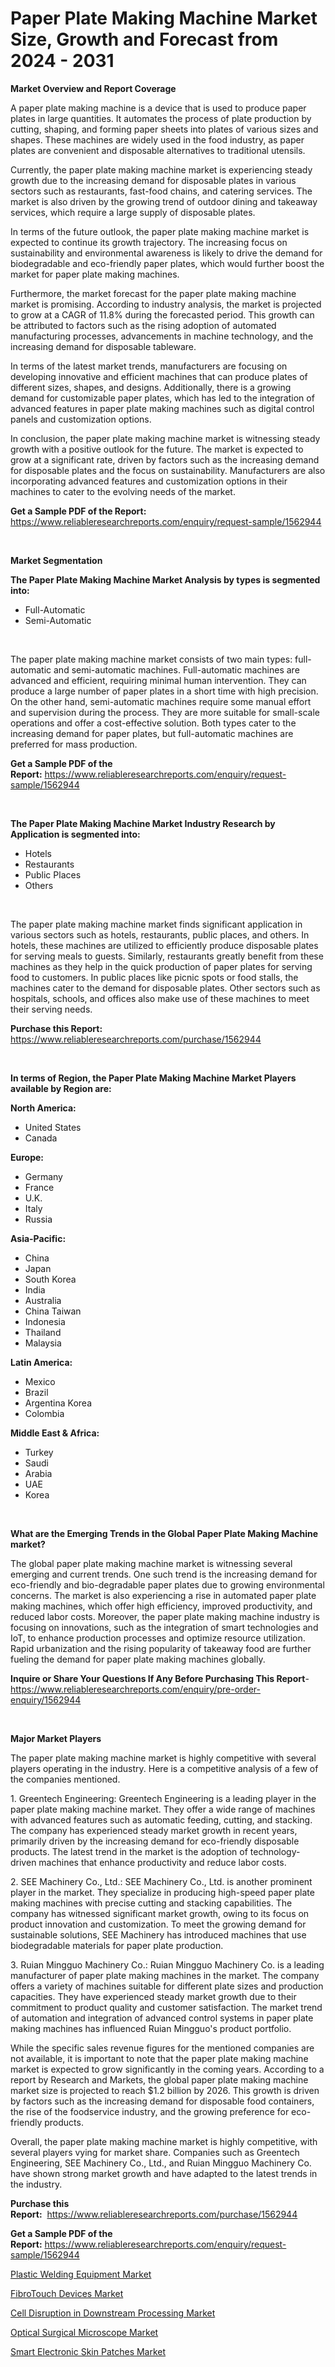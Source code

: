 <p><h1>Paper Plate Making Machine Market Size, Growth and Forecast from 2024 - 2031</h1></p><p><strong>Market Overview and Report Coverage</strong></p>
<p><p>A paper plate making machine is a device that is used to produce paper plates in large quantities. It automates the process of plate production by cutting, shaping, and forming paper sheets into plates of various sizes and shapes. These machines are widely used in the food industry, as paper plates are convenient and disposable alternatives to traditional utensils.</p><p>Currently, the paper plate making machine market is experiencing steady growth due to the increasing demand for disposable plates in various sectors such as restaurants, fast-food chains, and catering services. The market is also driven by the growing trend of outdoor dining and takeaway services, which require a large supply of disposable plates.</p><p>In terms of the future outlook, the paper plate making machine market is expected to continue its growth trajectory. The increasing focus on sustainability and environmental awareness is likely to drive the demand for biodegradable and eco-friendly paper plates, which would further boost the market for paper plate making machines.</p><p>Furthermore, the market forecast for the paper plate making machine market is promising. According to industry analysis, the market is projected to grow at a CAGR of 11.8% during the forecasted period. This growth can be attributed to factors such as the rising adoption of automated manufacturing processes, advancements in machine technology, and the increasing demand for disposable tableware.</p><p>In terms of the latest market trends, manufacturers are focusing on developing innovative and efficient machines that can produce plates of different sizes, shapes, and designs. Additionally, there is a growing demand for customizable paper plates, which has led to the integration of advanced features in paper plate making machines such as digital control panels and customization options.</p><p>In conclusion, the paper plate making machine market is witnessing steady growth with a positive outlook for the future. The market is expected to grow at a significant rate, driven by factors such as the increasing demand for disposable plates and the focus on sustainability. Manufacturers are also incorporating advanced features and customization options in their machines to cater to the evolving needs of the market.</p></p>
<p><strong>Get a Sample PDF of the Report:</strong> <a href="https://www.reliableresearchreports.com/enquiry/request-sample/1562944">https://www.reliableresearchreports.com/enquiry/request-sample/1562944</a></p>
<p>&nbsp;</p>
<p><strong>Market Segmentation</strong></p>
<p><strong>The Paper Plate Making Machine Market Analysis by types is segmented into:</strong></p>
<p><ul><li>Full-Automatic</li><li>Semi-Automatic</li></ul></p>
<p>&nbsp;</p>
<p><p>The paper plate making machine market consists of two main types: full-automatic and semi-automatic machines. Full-automatic machines are advanced and efficient, requiring minimal human intervention. They can produce a large number of paper plates in a short time with high precision. On the other hand, semi-automatic machines require some manual effort and supervision during the process. They are more suitable for small-scale operations and offer a cost-effective solution. Both types cater to the increasing demand for paper plates, but full-automatic machines are preferred for mass production.</p></p>
<p><strong>Get a Sample PDF of the Report:</strong>&nbsp;<a href="https://www.reliableresearchreports.com/enquiry/request-sample/1562944">https://www.reliableresearchreports.com/enquiry/request-sample/1562944</a></p>
<p>&nbsp;</p>
<p><strong>The Paper Plate Making Machine Market Industry Research by Application is segmented into:</strong></p>
<p><ul><li>Hotels</li><li>Restaurants</li><li>Public Places</li><li>Others</li></ul></p>
<p>&nbsp;</p>
<p><p>The paper plate making machine market finds significant application in various sectors such as hotels, restaurants, public places, and others. In hotels, these machines are utilized to efficiently produce disposable plates for serving meals to guests. Similarly, restaurants greatly benefit from these machines as they help in the quick production of paper plates for serving food to customers. In public places like picnic spots or food stalls, the machines cater to the demand for disposable plates. Other sectors such as hospitals, schools, and offices also make use of these machines to meet their serving needs.</p></p>
<p><strong>Purchase this Report:</strong>&nbsp; <a href="https://www.reliableresearchreports.com/purchase/1562944">https://www.reliableresearchreports.com/purchase/1562944</a></p>
<p>&nbsp;</p>
<p><strong>In terms of Region, the Paper Plate Making Machine Market Players available by Region are:</strong></p>
<p>
    <p> <strong> North America: </strong>
        <ul>
            <li>United States</li>
            <li>Canada</li>
        </ul>
        </p> 
    <p> <strong> Europe: </strong>
        <ul>
            <li>Germany</li>
            <li>France</li>
            <li>U.K.</li>
            <li>Italy</li>
            <li>Russia</li>
        </ul>
        </p> 
    <p> <strong> Asia-Pacific: </strong>
        <ul>
            <li>China</li>
            <li>Japan</li>
            <li>South Korea</li>
            <li>India</li>
            <li>Australia</li>
            <li>China Taiwan</li>
            <li>Indonesia</li>
            <li>Thailand</li>
            <li>Malaysia</li>
        </ul>
        </p> 
    <p> <strong> Latin America: </strong>
        <ul>
            <li>Mexico</li>
            <li>Brazil</li>
            <li>Argentina Korea</li>
            <li>Colombia</li>
        </ul>
        </p> 
    <p> <strong> Middle East & Africa: </strong>
        <ul>
            <li>Turkey</li>
            <li>Saudi</li>
            <li>Arabia</li>
            <li>UAE</li>
            <li>Korea</li>
        </ul>
    </p>
    </p>
<p>&nbsp;</p>
<p><strong>What are the Emerging Trends in the Global Paper Plate Making Machine market?</strong></p>
<p><p>The global paper plate making machine market is witnessing several emerging and current trends. One such trend is the increasing demand for eco-friendly and bio-degradable paper plates due to growing environmental concerns. The market is also experiencing a rise in automated paper plate making machines, which offer high efficiency, improved productivity, and reduced labor costs. Moreover, the paper plate making machine industry is focusing on innovations, such as the integration of smart technologies and IoT, to enhance production processes and optimize resource utilization. Rapid urbanization and the rising popularity of takeaway food are further fueling the demand for paper plate making machines globally.</p></p>
<p><strong>Inquire or Share Your Questions If Any Before Purchasing This Report</strong>- <a href="https://www.reliableresearchreports.com/enquiry/pre-order-enquiry/1562944">https://www.reliableresearchreports.com/enquiry/pre-order-enquiry/1562944</a></p>
<p>&nbsp;</p>
<p><strong>Major Market Players</strong></p>
<p><p>The paper plate making machine market is highly competitive with several players operating in the industry. Here is a competitive analysis of a few of the companies mentioned.</p><p>1. Greentech Engineering: Greentech Engineering is a leading player in the paper plate making machine market. They offer a wide range of machines with advanced features such as automatic feeding, cutting, and stacking. The company has experienced steady market growth in recent years, primarily driven by the increasing demand for eco-friendly disposable products. The latest trend in the market is the adoption of technology-driven machines that enhance productivity and reduce labor costs.</p><p>2. SEE Machinery Co., Ltd.: SEE Machinery Co., Ltd. is another prominent player in the market. They specialize in producing high-speed paper plate making machines with precise cutting and stacking capabilities. The company has witnessed significant market growth, owing to its focus on product innovation and customization. To meet the growing demand for sustainable solutions, SEE Machinery has introduced machines that use biodegradable materials for paper plate production.</p><p>3. Ruian Mingguo Machinery Co.: Ruian Mingguo Machinery Co. is a leading manufacturer of paper plate making machines in the market. The company offers a variety of machines suitable for different plate sizes and production capacities. They have experienced steady market growth due to their commitment to product quality and customer satisfaction. The market trend of automation and integration of advanced control systems in paper plate making machines has influenced Ruian Mingguo's product portfolio.</p><p>While the specific sales revenue figures for the mentioned companies are not available, it is important to note that the paper plate making machine market is expected to grow significantly in the coming years. According to a report by Research and Markets, the global paper plate making machine market size is projected to reach $1.2 billion by 2026. This growth is driven by factors such as the increasing demand for disposable food containers, the rise of the foodservice industry, and the growing preference for eco-friendly products.</p><p>Overall, the paper plate making machine market is highly competitive, with several players vying for market share. Companies such as Greentech Engineering, SEE Machinery Co., Ltd., and Ruian Mingguo Machinery Co. have shown strong market growth and have adapted to the latest trends in the industry.</p></p>
<p><strong>Purchase this Report:</strong>&nbsp;&nbsp;<a href="https://www.reliableresearchreports.com/purchase/1562944">https://www.reliableresearchreports.com/purchase/1562944</a></p>
<p></p>
<p><strong>Get a Sample PDF of the Report:</strong>&nbsp;<a href="https://www.reliableresearchreports.com/enquiry/request-sample/1562944">https://www.reliableresearchreports.com/enquiry/request-sample/1562944</a></p>
<p><p><a href="https://github.com/aliciawhite5576/Market-Research-Report-List-2/blob/main/plastic-welding-equipment-market.md">Plastic Welding Equipment Market</a></p><p><a href="https://medium.com/@samanthamason1930/fibrotouch-devices-market-size-reveals-the-best-marketing-channels-in-global-industry-2839a6b270be">FibroTouch Devices Market</a></p><p><a href="https://github.com/marloy8/Market-Research-Report-List-2/blob/main/cell-disruption-in-downstream-processing-market.md">Cell Disruption in Downstream Processing Market</a></p><p><a href="https://medium.com/@samanthamason1930/optical-surgical-microscope-market-insights-into-market-cagr-market-trends-and-growth-strategies-cf25ce2b0875">Optical Surgical Microscope Market</a></p><p><a href="https://medium.com/@samanthamason1930/smart-electronic-skin-patches-market-comprehensive-assessment-by-type-application-and-geography-ad17bdedc01a">Smart Electronic Skin Patches Market</a></p></p>